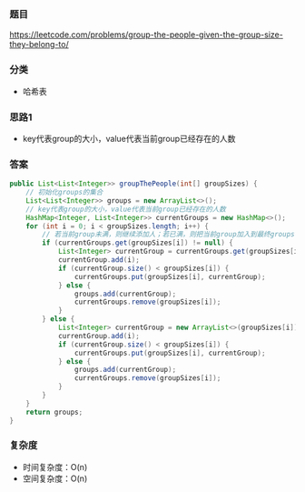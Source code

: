 ### 题目
https://leetcode.com/problems/group-the-people-given-the-group-size-they-belong-to/

### 分类
* 哈希表

### 思路1
* key代表group的大小，value代表当前group已经存在的人数

### 答案
```java
public List<List<Integer>> groupThePeople(int[] groupSizes) {
    // 初始化groups的集合
    List<List<Integer>> groups = new ArrayList<>();
    // key代表group的大小，value代表当前group已经存在的人数
    HashMap<Integer, List<Integer>> currentGroups = new HashMap<>();
    for (int i = 0; i < groupSizes.length; i++) {
        // 若当前group未满，则继续添加人；若已满，则把当前group加入到最终groups
        if (currentGroups.get(groupSizes[i]) != null) {
            List<Integer> currentGroup = currentGroups.get(groupSizes[i]);
            currentGroup.add(i);
            if (currentGroup.size() < groupSizes[i]) {
                currentGroups.put(groupSizes[i], currentGroup);
            } else {
                groups.add(currentGroup);
                currentGroups.remove(groupSizes[i]);
            }
        } else {
            List<Integer> currentGroup = new ArrayList<>(groupSizes[i]);
            currentGroup.add(i);
            if (currentGroup.size() < groupSizes[i]) {
                currentGroups.put(groupSizes[i], currentGroup);
            } else {
                groups.add(currentGroup);
                currentGroups.remove(groupSizes[i]);
            }
        }
    }
    return groups;
}
```

### 复杂度
* 时间复杂度：O(n)
* 空间复杂度：O(n)
